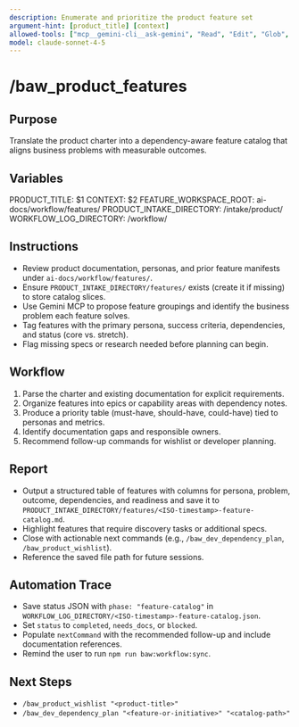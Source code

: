 ```yaml
---
description: Enumerate and prioritize the product feature set
argument-hint: [product_title] [context]
allowed-tools: ["mcp__gemini-cli__ask-gemini", "Read", "Edit", "Glob", "Grep", "MultiEdit", "Bash"]
model: claude-sonnet-4-5
---
```


# /baw_product_features

## Purpose
Translate the product charter into a dependency-aware feature catalog that aligns business problems with measurable outcomes.

## Variables
PRODUCT_TITLE: $1
CONTEXT: $2
FEATURE_WORKSPACE_ROOT: ai-docs/workflow/features/
PRODUCT_INTAKE_DIRECTORY: <feature-workspace>/intake/product/
WORKFLOW_LOG_DIRECTORY: <feature-workspace>/workflow/

## Instructions
- Review product documentation, personas, and prior feature manifests under `ai-docs/workflow/features/`.
- Ensure `PRODUCT_INTAKE_DIRECTORY/features/` exists (create it if missing) to store catalog slices.
- Use Gemini MCP to propose feature groupings and identify the business problem each feature solves.
- Tag features with the primary persona, success criteria, dependencies, and status (core vs. stretch).
- Flag missing specs or research needed before planning can begin.

## Workflow
1. Parse the charter and existing documentation for explicit requirements.
2. Organize features into epics or capability areas with dependency notes.
3. Produce a priority table (must-have, should-have, could-have) tied to personas and metrics.
4. Identify documentation gaps and responsible owners.
5. Recommend follow-up commands for wishlist or developer planning.

## Report
- Output a structured table of features with columns for persona, problem, outcome, dependencies, and readiness and save it to
  `PRODUCT_INTAKE_DIRECTORY/features/<ISO-timestamp>-feature-catalog.md`.
- Highlight features that require discovery tasks or additional specs.
- Close with actionable next commands (e.g., `/baw_dev_dependency_plan`, `/baw_product_wishlist`).
- Reference the saved file path for future sessions.

## Automation Trace
- Save status JSON with `phase: "feature-catalog"` in `WORKFLOW_LOG_DIRECTORY/<ISO-timestamp>-feature-catalog.json`.
- Set `status` to `completed`, `needs_docs`, or `blocked`.
- Populate `nextCommand` with the recommended follow-up and include documentation references.
- Remind the user to run `npm run baw:workflow:sync`.

## Next Steps
- `/baw_product_wishlist "<product-title>"`
- `/baw_dev_dependency_plan "<feature-or-initiative>" "<catalog-path>"`
